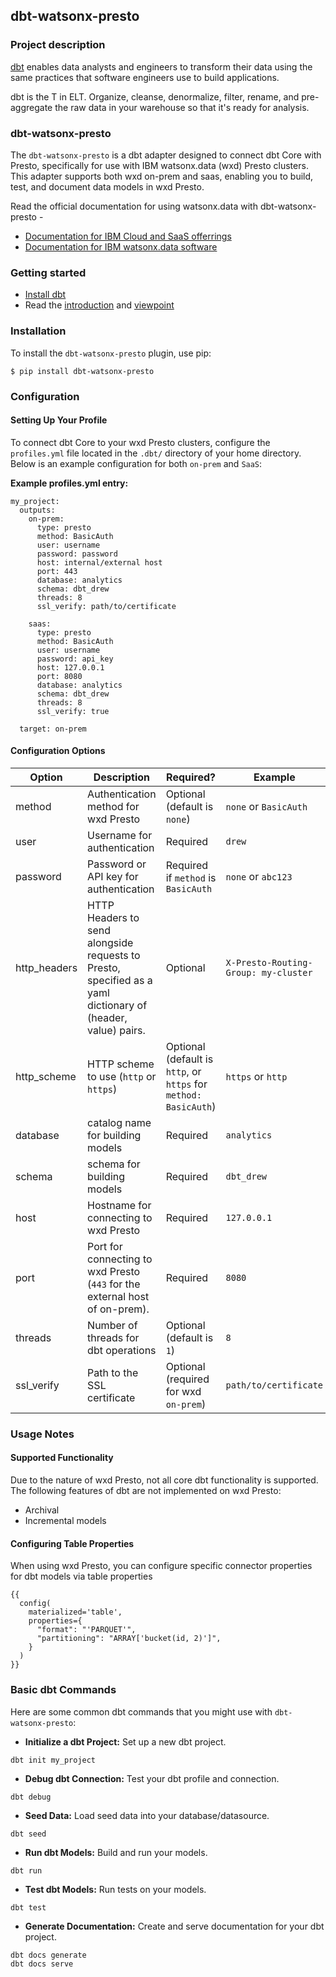 ## dbt-watsonx-presto

### Project description
[dbt](https://www.getdbt.com/) enables data analysts and engineers to transform their data using the same practices that software engineers use to build applications.

dbt is the T in ELT. Organize, cleanse, denormalize, filter, rename, and pre-aggregate the raw data in your warehouse so that it's ready for analysis.

### dbt-watsonx-presto
The `dbt-watsonx-presto` is a dbt adapter designed to connect dbt Core with Presto, specifically for use with IBM watsonx.data (wxd) Presto clusters. This adapter supports both wxd on-prem and saas, enabling you to build, test, and document data models in wxd Presto.

Read the official documentation for using watsonx.data with dbt-watsonx-presto -

- [Documentation for IBM Cloud and SaaS offerrings](https://cloud.ibm.com/docs/watsonxdata?topic=watsonxdata-dbt_watsonx_presto)
- [Documentation for IBM watsonx.data software](https://www.ibm.com/docs/en/watsonx/watsonxdata/2.0.x?topic=dbt-data-build-tool-adapter-presto)

### Getting started

- [Install dbt](https://docs.getdbt.com/docs/core/installation-overview)
- Read the [introduction](https://docs.getdbt.com/docs/introduction) and [viewpoint](https://docs.getdbt.com/community/resources/viewpoint)

### Installation
To install the `dbt-watsonx-presto` plugin, use pip:
```
$ pip install dbt-watsonx-presto
```

### Configuration
#### Setting Up Your Profile

To connect dbt Core to your wxd Presto clusters, configure the `profiles.yml` file located in the `.dbt/` directory of your home directory. Below is an example configuration for both `on-prem` and `SaaS`:

**Example profiles.yml entry:**
```
my_project:
  outputs:
    on-prem:
      type: presto
      method: BasicAuth
      user: username
      password: password
      host: internal/external host
      port: 443
      database: analytics
      schema: dbt_drew
      threads: 8
      ssl_verify: path/to/certificate
      
    saas:
      type: presto
      method: BasicAuth
      user: username
      password: api_key
      host: 127.0.0.1
      port: 8080
      database: analytics
      schema: dbt_drew
      threads: 8
      ssl_verify: true
      
  target: on-prem
```
#### Configuration Options

| **Option**       | **Description**                                                                                                 | **Required?**               | **Example**                  |
|--------------|-------------------------------------------------------------------------------------------------------------|-------------------------|--------------------------|
| method       | Authentication method for wxd Presto                                                        | Optional (default is `none`)  | `none` or `BasicAuth` |
| user         | Username for authentication                                                                                 | Required  | `drew` |
| password     | Password or API key for authentication                                                                          | Required if `method` is `BasicAuth`  | `none` or `abc123` |
| http_headers | HTTP Headers to send alongside requests to Presto, specified as a yaml dictionary of (header, value) pairs. | Optional |  `X-Presto-Routing-Group: my-cluster`|
| http_scheme  | HTTP scheme to use (`http` or `https`)                                                               | Optional (default is `http`, or `https` for `method: BasicAuth`) | `https` or `http`
| database     | catalog name for building models                                                               | Required  | `analytics` |
| schema       | schema for building models                                                                    | Required | `dbt_drew` |
| host         | Hostname for connecting to wxd Presto | Required | `127.0.0.1`  |
| port         | Port for connecting to wxd Presto (`443` for the external host of on-prem).                       | Required | `8080` |
| threads      | Number of threads for dbt operations                                                                             | Optional (default is `1`) | `8` |
| ssl_verify   | Path to the SSL certificate                                              | Optional (required for wxd `on-prem`) | `path/to/certificate` |

### Usage Notes

#### Supported Functionality
Due to the nature of wxd Presto, not all core dbt functionality is supported.
The following features of dbt are not implemented on wxd Presto:
- Archival
- Incremental models

#### Configuring Table Properties

When using wxd Presto, you can configure specific connector properties for dbt models via table properties

```
{{
  config(
    materialized='table',
    properties={
      "format": "'PARQUET'",
      "partitioning": "ARRAY['bucket(id, 2)']",
    }
  )
}}
```

### Basic dbt Commands

Here are some common dbt commands that you might use with `dbt-watsonx-presto`:

- **Initialize a dbt Project:** Set up a new dbt project.
```
dbt init my_project
```
- **Debug dbt Connection:** Test your dbt profile and connection.
```
dbt debug
```
- **Seed Data:** Load seed data into your database/datasource.
```
dbt seed
```
- **Run dbt Models:** Build and run your models.
```
dbt run
```
- **Test dbt Models:** Run tests on your models.
```
dbt test
```
- **Generate Documentation:** Create and serve documentation for your dbt project.
```
dbt docs generate
dbt docs serve
```

